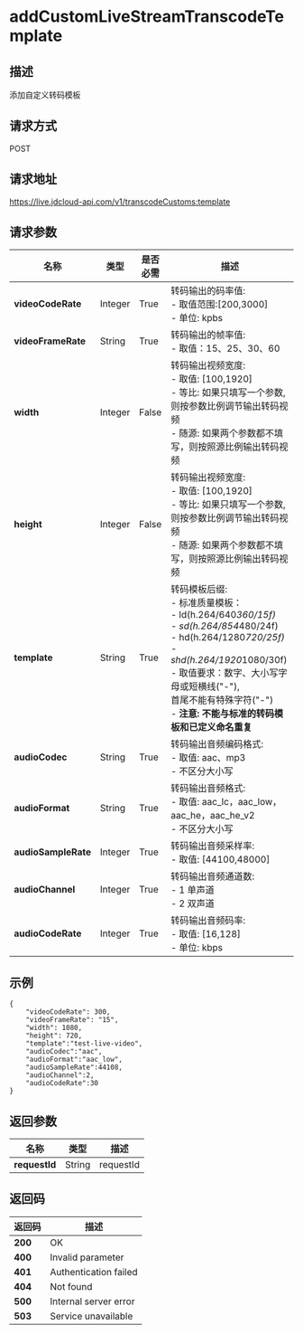 # addCustomLiveStreamTranscodeTemplate


## 描述
添加自定义转码模板

## 请求方式
POST

## 请求地址
https://live.jdcloud-api.com/v1/transcodeCustoms:template


## 请求参数
|名称|类型|是否必需|描述|
|---|---|---|---|
|**videoCodeRate**|Integer|True|转码输出的码率值:<br> - 取值范围:[200,3000]<br> - 单位: kpbs<br>|
|**videoFrameRate**|String|True|转码输出的帧率值:<br>  - 取值：15、25、30、60<br>|
|**width**|Integer|False|转码输出视频宽度:<br>  - 取值: [100,1920]<br>  - 等比: 如果只填写一个参数,则按参数比例调节输出转码视频<br>  - 随源: 如果两个参数都不填写，则按照源比例输出转码视频<br>|
|**height**|Integer|False|转码输出视频宽度:<br>  - 取值: [100,1920]<br>  - 等比: 如果只填写一个参数,则按参数比例调节输出转码视频<br>  - 随源: 如果两个参数都不填写，则按照源比例输出转码视频<br>|
|**template**|String|True|转码模板后缀:<br>  - 标准质量模板：<br>- ld(h.264/640*360/15f)<br>- sd(h.264/854*480/24f)<br>- hd(h.264/1280*720/25f)<br>- shd(h.264/1920*1080/30f)<br>  - 取值要求：数字、大小写字母或短横线("-"),<br>              首尾不能有特殊字符("-")<br>  - <b>注意: 不能与标准的转码模板和已定义命名重复</b><br>|
|**audioCodec**|String|True|转码输出音频编码格式:<br>  - 取值: aac、mp3<br>  - 不区分大小写<br>|
|**audioFormat**|String|True|转码输出音频格式:<br>  - 取值: aac_lc，aac_low，aac_he，aac_he_v2<br>  - 不区分大小写<br>|
|**audioSampleRate**|Integer|True|转码输出音频采样率:<br>  - 取值: [44100,48000]<br>|
|**audioChannel**|Integer|True|转码输出音频通道数:<br>  - 1  单声道<br>  - 2  双声道<br>|
|**audioCodeRate**|Integer|True|转码输出音频码率:<br>  - 取值: [16,128]<br>  - 单位: kbps<br>|



## 示例
    {
        "videoCodeRate": 300,
        "videoFrameRate": "15",
        "width": 1080,
        "height": 720,
        "template":"test-live-video",
        "audioCodec":"aac",
        "audioFormat":"aac_low",
        "audioSampleRate":44108,
        "audioChannel":2,
        "audioCodeRate":30
    }

## 返回参数
|名称|类型|描述|
|---|---|---|
|**requestId**|String|requestId|


## 返回码
|返回码|描述|
|---|---|
|**200**|OK|
|**400**|Invalid parameter|
|**401**|Authentication failed|
|**404**|Not found|
|**500**|Internal server error|
|**503**|Service unavailable|
